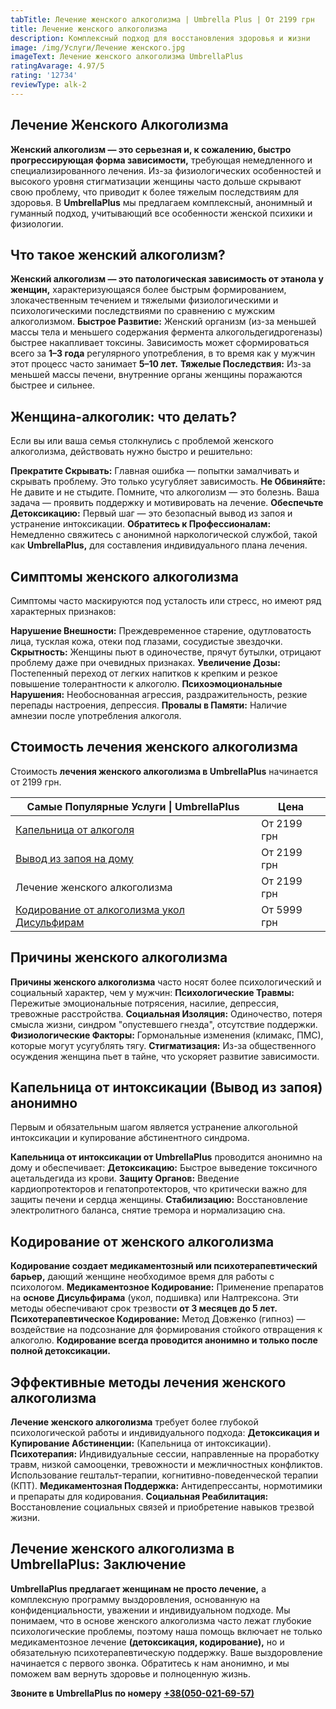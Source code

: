 ```yaml
---
tabTitle: Лечение женского алкоголизма | Umbrella Plus | От 2199 грн
title: Лечение женского алкоголизма
description: Комплексный подход для восстановления здоровья и жизни
image: /img/Услуги/Лечение женского.jpg
imageText: Лечение женского алкоголизма UmbrellaPlus
ratingAvarage: 4.97/5
rating: '12734'
reviewType: alk-2
---
```


## Лечение Женского Алкоголизма

**Женский алкоголизм — это серьезная и, к сожалению, быстро прогрессирующая форма зависимости,** требующая немедленного и специализированного лечения. Из-за физиологических особенностей и высокого уровня стигматизации женщины часто дольше скрывают свою проблему, что приводит к более тяжелым последствиям для здоровья. В **UmbrellaPlus** мы предлагаем комплексный, анонимный и гуманный подход, учитывающий все особенности женской психики и физиологии.

## Что такое женский алкоголизм?

**Женский алкоголизм — это патологическая зависимость от этанола у женщин,** характеризующаяся более быстрым формированием, злокачественным течением и тяжелыми физиологическими и психологическими последствиями по сравнению с мужским алкоголизмом.
**Быстрое Развитие:** Женский организм (из-за меньшей массы тела и меньшего содержания фермента алкогольдегидрогеназы) быстрее накапливает токсины. Зависимость может сформироваться всего за **1–3 года** регулярного употребления, в то время как у мужчин этот процесс часто занимает **5–10 лет.**
**Тяжелые Последствия:** Из-за меньшей массы печени, внутренние органы женщины поражаются быстрее и сильнее.

## Женщина-алкоголик: что делать?

Если вы или ваша семья столкнулись с проблемой женского алкоголизма, действовать нужно быстро и решительно:

**Прекратите Скрывать:** Главная ошибка — попытки замалчивать и скрывать проблему. Это только усугубляет зависимость.
**Не Обвиняйте:** Не давите и не стыдите. Помните, что алкоголизм — это болезнь. Ваша задача — проявить поддержку и мотивировать на лечение.
**Обеспечьте Детоксикацию:** Первый шаг — это безопасный вывод из запоя и устранение интоксикации.
**Обратитесь к Профессионалам:** Немедленно свяжитесь с анонимной наркологической службой, такой как **UmbrellaPlus,** для составления индивидуального плана лечения.

## Симптомы женского алкоголизма

Симптомы часто маскируются под усталость или стресс, но имеют ряд характерных признаков:

**Нарушение Внешности:** Преждевременное старение, одутловатость лица, тусклая кожа, отеки под глазами, сосудистые звездочки.
**Скрытность:** Женщины пьют в одиночестве, прячут бутылки, отрицают проблему даже при очевидных признаках.
**Увеличение Дозы:** Постепенный переход от легких напитков к крепким и резкое повышение толерантности к алкоголю.
**Психоэмоциональные Нарушения:** Необоснованная агрессия, раздражительность, резкие перепады настроения, депрессия.
**Провалы в Памяти:** Наличие амнезии после употребления алкоголя.

## Стоимость лечения женского алкоголизма

Стоимость **лечения женского алкоголизма в UmbrellaPlus** начинается от 2199 грн.

| Самые Популярные Услуги \| UmbrellaPlus                                                       | Цена        |
| --------------------------------------------------------------------------------------------- | ----------- |
| [Капельница от алкоголя](kapelnica-ot-alkogolia-UmbrellaPlus)                                 | От 2199 грн |
| [Вывод из запоя на дому](Vivod-iz-zapoia-na-domy-UmbrellaPlus)                                | От 2199 грн |
| Лечение женского алкоголизма                                                                  | От 2199 грн |
| [Кодирование от алкоголизма укол Дисульфирам](kodirovka-ot-alkogolia-disulfiram-umbrellaplus) | От 5999 грн |

## Причины женского алкоголизма

**Причины женского алкоголизма** часто носят более психологический и социальный характер, чем у мужчин:
**Психологические Травмы:** Пережитые эмоциональные потрясения, насилие, депрессия, тревожные расстройства.
**Социальная Изоляция:** Одиночество, потеря смысла жизни, синдром "опустевшего гнезда", отсутствие поддержки.
**Физиологические Факторы:** Гормональные изменения (климакс, ПМС), которые могут усугублять тягу.
**Стигматизация:** Из-за общественного осуждения женщина пьет в тайне, что ускоряет развитие зависимости.

## Капельница от интоксикации (Вывод из запоя) анонимно

Первым и обязательным шагом является устранение алкогольной интоксикации и купирование абстинентного синдрома.

**Капельница от интоксикации от UmbrellaPlus** проводится анонимно на дому и обеспечивает:
**Детоксикацию:** Быстрое выведение токсичного ацетальдегида из крови.
**Защиту Органов:** Введение кардиопротекторов и гепатопротекторов, что критически важно для защиты печени и сердца женщины.
**Стабилизацию:** Восстановление электролитного баланса, снятие тремора и нормализацию сна.

## Кодирование от женского алкоголизма

**Кодирование создает медикаментозный или психотерапевтический барьер,** дающий женщине необходимое время для работы с психологом.
**Медикаментозное Кодирование:** Применение препаратов на **основе Дисульфирама** (укол, подшивка) или Налтрексона. Эти методы обеспечивают срок трезвости **от 3 месяцев до 5 лет.**
**Психотерапевтическое Кодирование:** Метод Довженко (гипноз) — воздействие на подсознание для формирования стойкого отвращения к алкоголю.
**Кодирование всегда проводится анонимно и только после полной детоксикации.**

## Эффективные методы лечения женского алкоголизма

**Лечение женского алкоголизма** требует более глубокой психологической работы и индивидуального подхода:
**Детоксикация и Купирование Абстиненции:** (Капельница от интоксикации).
**Психотерапия:** Индивидуальные сессии, направленные на проработку травм, низкой самооценки, тревожности и межличностных конфликтов. Использование гештальт-терапии, когнитивно-поведенческой терапии (КПТ).
**Медикаментозная Поддержка:** Антидепрессанты, нормотимики и препараты для кодирования.
**Социальная Реабилитация:** Восстановление социальных связей и приобретение навыков трезвой жизни.

## Лечение женского алкоголизма в UmbrellaPlus: Заключение

**UmbrellaPlus предлагает женщинам не просто лечение,** а комплексную программу выздоровления, основанную на конфиденциальности, уважении и индивидуальном подходе. Мы понимаем, что в основе женского алкоголизма часто лежат глубокие психологические проблемы, поэтому наша помощь включает не только медикаментозное лечение **(детоксикация, кодирование),** но и обязательную психотерапевтическую поддержку.
Ваше выздоровление начинается с первого звонка. Обратитесь к нам анонимно, и мы поможем вам вернуть здоровье и полноценную жизнь.

**Звоните в UmbrellaPlus по номеру** **[+38(050-021-69-57)](tel:0500216957)**
